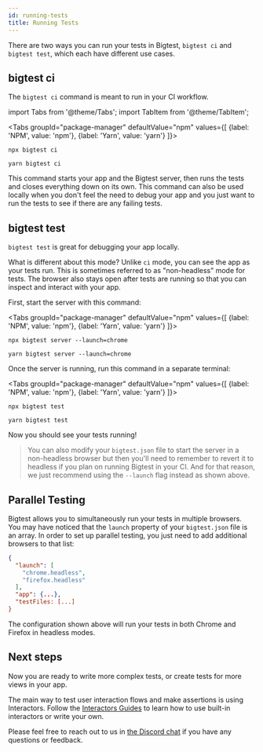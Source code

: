 ```yaml
---
id: running-tests
title: Running Tests
---
```


There are two ways you can run your tests in Bigtest, `bigtest ci` and `bigtest test`, which each have different use cases.

## bigtest ci

The `bigtest ci` command is meant to run in your CI workflow.

import Tabs from '@theme/Tabs';
import TabItem from '@theme/TabItem';

<Tabs
  groupId="package-manager"
  defaultValue="npm"
  values={[
    {label: 'NPM', value: 'npm'},
    {label: 'Yarn', value: 'yarn'}
  ]}>
  <TabItem value="npm">

  ```
  npx bigtest ci
  ```

  </TabItem>
  <TabItem value="yarn">

  ```
  yarn bigtest ci
  ```

  </TabItem>
</Tabs>

This command starts your app and the Bigtest server, then runs the tests and closes everything down on its own. This command can also be used locally when you don't feel the need to debug your app and you just want to run the tests to see if there are any failing tests.

## bigtest test

`bigtest test` is great for debugging your app locally.

What is different about this mode? Unlike `ci` mode, you can see the app as your tests run. This is sometimes referred to as "non-headless" mode for tests.
The browser also stays open after tests are running so that you can inspect and interact with your app.

First, start the server with this command:

<Tabs
  groupId="package-manager"
  defaultValue="npm"
  values={[
    {label: 'NPM', value: 'npm'},
    {label: 'Yarn', value: 'yarn'}
  ]}>
  <TabItem value="npm">

  ```
  npx bigtest server --launch=chrome
  ```

  </TabItem>
  <TabItem value="yarn">

  ```
  yarn bigtest server --launch=chrome
  ```

  </TabItem>
</Tabs>

Once the server is running, run this command in a separate terminal:

<Tabs
  groupId="package-manager"
  defaultValue="npm"
  values={[
    {label: 'NPM', value: 'npm'},
    {label: 'Yarn', value: 'yarn'}
  ]}>
  <TabItem value="npm">

  ```
  npx bigtest test
  ```

  </TabItem>
  <TabItem value="yarn">

  ```
  yarn bigtest test
  ```

  </TabItem>
</Tabs>

Now you should see your tests running!

> You can also modify your `bigtest.json` file to start the server in a non-headless browser but then you'll need to remember to revert it to headless if you plan on running Bigtest in your CI. And for that reason, we just recommend using the `--launch` flag instead as shown above.

## Parallel Testing

Bigtest allows you to simultaneously run your tests in multiple browsers. You may have noticed that the `launch` property of your `bigtest.json` file is an array. In order to set up parallel testing, you just need to add additional browsers to that list:

```json
{
  "launch": [
    "chrome.headless",
    "firefox.headless"
  ],
  "app": {...},
  "testFiles: [...]
}
```

The configuration shown above will run your tests in both Chrome and Firefox in headless modes.

## Next steps

Now you are ready to write more complex tests, or create tests for more views in your app.

The main way to test user interaction flows and make assertions is using Interactors. Follow the [Interactors Guides](https://frontside.com/interactors) to learn how to use built-in interactors or write your own.

Please feel free to reach out to us in [the Discord chat](https://discord.gg/r6AvtnU) if you have any questions or feedback.
